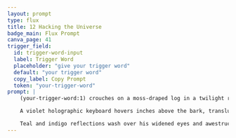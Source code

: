 ```yaml
---
layout: prompt
type: flux
title: 12 Hacking the Universe
badge_main: Flux Prompt
canva_page: 41
trigger_field:
  id: trigger-word-input
  label: Trigger Word
  placeholder: "give your trigger word"
  default: "your trigger word"
  copy_label: Copy Prompt
  token: "your-trigger-word"
prompt: |
    (your-trigger-word:1) crouches on a moss-draped log in a twilight rainforest, humidity beading across a fitted dark blue T-shirt.

    A violet holographic keyboard hovers inches above the bark, translucent keys flickering with alien glyph circuitry. Both hands reach forward—fingers briefly visible as they make contact—and each tap sends ripples of magenta light through the interface.

    Teal and indigo reflections wash over his widened eyes and awestruck grin as cascading data prismatic projections spill into the mist. Bioluminescent vines, glowing spores, and suspended particles echo the keyboard’s pulse, capturing the instant he feels the universe respond.
---
```

